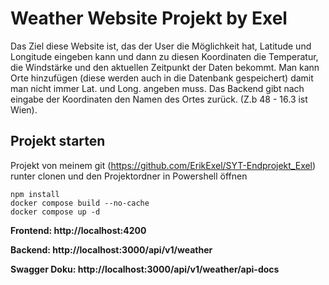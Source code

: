 # Weather Website Projekt by Exel
Das Ziel diese Website ist, das der User die Möglichkeit hat, Latitude und Longitude eingeben kann und dann zu diesen Koordinaten 
die Temperatur, die Windstärke und den aktuellen Zeitpunkt der Daten bekommt. Man kann Orte hinzufügen (diese werden auch in die Datenbank gespeichert) damit man nicht immer Lat. und Long. angeben muss. Das Backend gibt nach eingabe der Koordinaten den Namen des Ortes zurück. (Z.b 48 - 16.3  ist Wien).

## Projekt starten
Projekt von meinem git (https://github.com/ErikExel/SYT-Endprojekt_Exel) runter clonen und den Projektordner in Powershell öffnen
```
npm install
docker compose build --no-cache
docker compose up -d
```

**Frontend: http://localhost:4200**

**Backend: http://localhost:3000/api/v1/weather**

**Swagger Doku: http://localhost:3000/api/v1/weather/api-docs**
